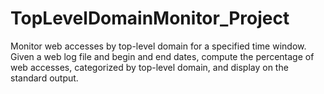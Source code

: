 # TopLevelDomainMonitor_Project
Monitor web accesses by top-level domain for a specified time window.
Given a web log file and begin and end dates, compute the percentage of
web accesses, categorized by top-level domain, and display on the standard
output.
